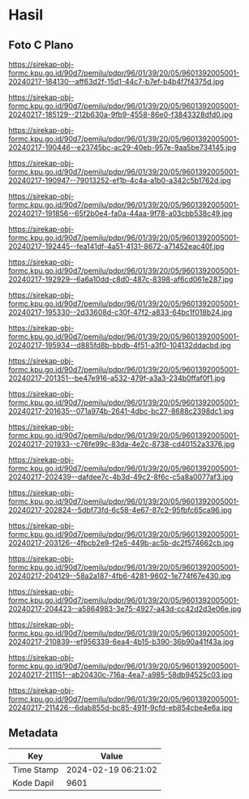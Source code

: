 # Hasil

## Foto C Plano

https://sirekap-obj-formc.kpu.go.id/90d7/pemilu/pdpr/96/01/39/20/05/9601392005001-20240217-184130--aff63d2f-15d1-44c7-b7ef-b4b4f7f4375d.jpg

https://sirekap-obj-formc.kpu.go.id/90d7/pemilu/pdpr/96/01/39/20/05/9601392005001-20240217-185129--212b630a-9fb9-4558-86e0-f3843328dfd0.jpg

https://sirekap-obj-formc.kpu.go.id/90d7/pemilu/pdpr/96/01/39/20/05/9601392005001-20240217-190446--e23745bc-ac29-40eb-957e-9aa5be734145.jpg

https://sirekap-obj-formc.kpu.go.id/90d7/pemilu/pdpr/96/01/39/20/05/9601392005001-20240217-190947--79013252-ef1b-4c4a-a1b0-a342c5b1762d.jpg

https://sirekap-obj-formc.kpu.go.id/90d7/pemilu/pdpr/96/01/39/20/05/9601392005001-20240217-191856--65f2b0e4-fa0a-44aa-9f78-a03cbb538c49.jpg

https://sirekap-obj-formc.kpu.go.id/90d7/pemilu/pdpr/96/01/39/20/05/9601392005001-20240217-192445--fea141df-4a51-4131-8672-a71452eac40f.jpg

https://sirekap-obj-formc.kpu.go.id/90d7/pemilu/pdpr/96/01/39/20/05/9601392005001-20240217-192929--6a6a10dd-c8d0-487c-8398-af6cd061e287.jpg

https://sirekap-obj-formc.kpu.go.id/90d7/pemilu/pdpr/96/01/39/20/05/9601392005001-20240217-195330--2d33608d-c30f-47f2-a833-64bc1f018b24.jpg

https://sirekap-obj-formc.kpu.go.id/90d7/pemilu/pdpr/96/01/39/20/05/9601392005001-20240217-195934--d885fd8b-bbdb-4f51-a3f0-104132ddacbd.jpg

https://sirekap-obj-formc.kpu.go.id/90d7/pemilu/pdpr/96/01/39/20/05/9601392005001-20240217-201351--be47e916-a532-479f-a3a3-234b0ffaf0f1.jpg

https://sirekap-obj-formc.kpu.go.id/90d7/pemilu/pdpr/96/01/39/20/05/9601392005001-20240217-201635--071a974b-2641-4dbc-bc27-8688c2398dc1.jpg

https://sirekap-obj-formc.kpu.go.id/90d7/pemilu/pdpr/96/01/39/20/05/9601392005001-20240217-201933--c76fe99c-83da-4e2c-8738-cd40152a3376.jpg

https://sirekap-obj-formc.kpu.go.id/90d7/pemilu/pdpr/96/01/39/20/05/9601392005001-20240217-202439--dafdee7c-4b3d-49c2-8f6c-c5a8a0077af3.jpg

https://sirekap-obj-formc.kpu.go.id/90d7/pemilu/pdpr/96/01/39/20/05/9601392005001-20240217-202824--5dbf73fd-6c58-4e67-87c2-95fbfc65ca96.jpg

https://sirekap-obj-formc.kpu.go.id/90d7/pemilu/pdpr/96/01/39/20/05/9601392005001-20240217-203126--4fbcb2e9-f2e5-449b-ac5b-dc2f574662cb.jpg

https://sirekap-obj-formc.kpu.go.id/90d7/pemilu/pdpr/96/01/39/20/05/9601392005001-20240217-204129--58a2a187-4fb6-4281-9602-1e774f67e430.jpg

https://sirekap-obj-formc.kpu.go.id/90d7/pemilu/pdpr/96/01/39/20/05/9601392005001-20240217-204423--a5864983-3e75-4927-a43d-cc42d2d3e06e.jpg

https://sirekap-obj-formc.kpu.go.id/90d7/pemilu/pdpr/96/01/39/20/05/9601392005001-20240217-210839--ef956339-6ea4-4b15-b390-36b90a41f43a.jpg

https://sirekap-obj-formc.kpu.go.id/90d7/pemilu/pdpr/96/01/39/20/05/9601392005001-20240217-211151--ab20430c-716a-4ea7-a985-58db94525c03.jpg

https://sirekap-obj-formc.kpu.go.id/90d7/pemilu/pdpr/96/01/39/20/05/9601392005001-20240217-211426--6dab855d-bc85-491f-9cfd-eb854cbe4e6a.jpg


## Metadata

| Key        | Value               |
| ---------- | ------------------- |
| Time Stamp | 2024-02-19 06:21:02 |
| Kode Dapil | 9601                |



